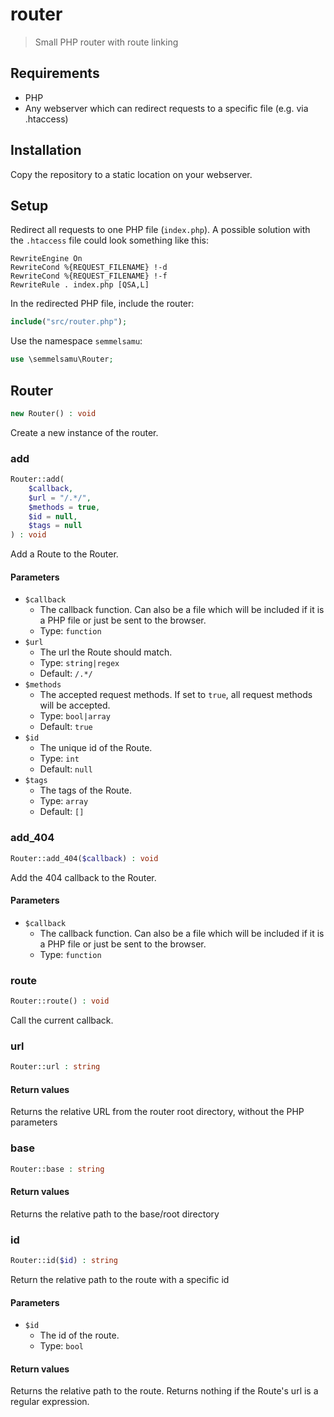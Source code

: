 # router

> Small PHP router with route linking

## Requirements

- PHP
- Any webserver which can redirect requests to a specific file (e.g. via .htaccess)

## Installation

Copy the repository to a static location on your webserver.

## Setup

Redirect all requests to one PHP file (`index.php`). A possible solution with the `.htaccess` file could look something like this:

```htaccess
RewriteEngine On
RewriteCond %{REQUEST_FILENAME} !-d
RewriteCond %{REQUEST_FILENAME} !-f
RewriteRule . index.php [QSA,L]
```

In the redirected PHP file, include the router:

```php
include("src/router.php");
```
Use the namespace `semmelsamu`:

```php
use \semmelsamu\Router;
```

## Router

```php
new Router() : void
```

Create a new instance of the router.

### add

```php
Router::add(
    $callback, 
    $url = "/.*/", 
    $methods = true,  
    $id = null, 
    $tags = null
) : void
```

Add a Route to the Router.

#### Parameters

- `$callback`
    - The callback function. Can also be a file which will be included if it is a PHP file or just be sent to the browser.
    - Type: `function`
- `$url`
    - The url the Route should match.
    - Type: `string|regex`
    - Default: `/.*/`
- `$methods`
    - The accepted request methods. If set to `true`, all request methods will be accepted.
    - Type: `bool|array`
    - Default: `true`
- `$id`
    - The unique id of the Route.
    - Type: `int`
    - Default: `null`
- `$tags`
    - The tags of the Route.
    - Type: `array`
    - Default: `[]`

### add_404

```php
Router::add_404($callback) : void
```

Add the 404 callback to the Router.

#### Parameters

- `$callback`
    - The callback function. Can also be a file which will be included if it is a PHP file or just be sent to the browser.
    - Type: `function`

### route

```php
Router::route() : void
```

Call the current callback.

### url

```php
Router::url : string
```

#### Return values

Returns the relative URL from the router root directory, without the PHP parameters

### base

```php
Router::base : string
```

#### Return values

Returns the relative path to the base/root directory

### id

```php
Router::id($id) : string
```

Return the relative path to the route with a specific id

#### Parameters

- `$id`
    - The id of the route.
    - Type: `bool`

#### Return values

Returns the relative path to the route. Returns nothing if the Route's url is a regular expression.